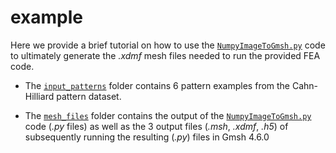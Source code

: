 # example

Here we provide a brief tutorial on how to use the [`NumpyImageToGmsh.py`](NumpyImageToGmsh.py) code to ultimately generate the _.xdmf_ mesh files needed to run the provided FEA code.

* The [`input_patterns`](input_patterns) folder contains 6 pattern examples from the Cahn-Hilliard pattern dataset. 

* The [`mesh_files`](mesh_files) folder contains the output of the [`NumpyImageToGmsh.py`](NumpyImageToGmsh.py) code (_.py_ files) as well as the 3 output files (_.msh_, _.xdmf_, _.h5_) of subsequently running the resulting (_.py_) files in Gmsh 4.6.0
